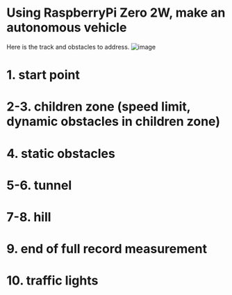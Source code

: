 # Using RaspberryPi Zero 2W, make an autonomous vehicle

Here is the track and obstacles to address.
![image](https://github.com/user-attachments/assets/0bc64f11-1a61-4549-962b-6df121952a4d)
# 1. start point
# 2-3. children zone (speed limit, dynamic obstacles in children zone)
# 4. static obstacles
# 5-6. tunnel
# 7-8. hill
# 9. end of full record measurement
# 10. traffic lights
